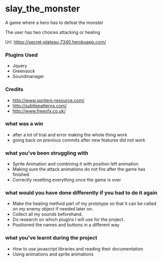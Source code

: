 # slay_the_monster
A game where a hero has to defeat the monster 

The user has two choices attacking or healing

Url: https://secret-plateau-7340.herokuapp.com/


### Plugins Used
* Jquery
* Greensock
* Soundmanager

### Credits 
* http://www.spriters-resource.com/
* http://subtlepatterns.com/
* http://www.freesfx.co.uk/

### what was a win

* after a lot of trial and error making the whole thing work
* going back on previous commits after new features did not work 

### what you've been struggling with

* Sprite Animation and combining it with position left animation
* Making sure the attack animations do not fire after the game has finished
* Correctly resetting everything once the game is over

### what would you have done differently if you had to do it again 

* Make the healing method part of my prototype so that it can be called on my enemy object if needed later on.
* Collect all my sounds beforehand.
* Do research on which plugins I will use for the project.
* Positioned the names and buttons in a different way 

### what you've learnt during the project

* How to use javascript libraries and reading their documentation
* Using animations and sprite animations
